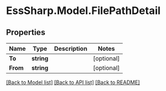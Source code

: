# EssSharp.Model.FilePathDetail

## Properties

Name | Type | Description | Notes
------------ | ------------- | ------------- | -------------
**To** | **string** |  | [optional] 
**From** | **string** |  | [optional] 

[[Back to Model list]](../README.md#documentation-for-models) [[Back to API list]](../README.md#documentation-for-api-endpoints) [[Back to README]](../README.md)


